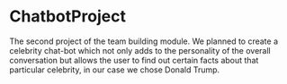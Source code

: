 # ChatbotProject
The second project of the team building module. We planned to create a celebrity chat-bot which not only adds to the personality of the overall conversation but allows the user to find out certain facts about that particular celebrity, in our case we chose Donald Trump. 
